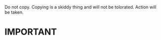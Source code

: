 Do not copy. Copying is a skiddy thing and will not be tolorated. Action will be taken.

# IMPORTANT
